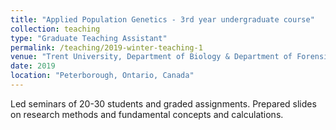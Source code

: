 ```yaml
---
title: "Applied Population Genetics - 3rd year undergraduate course"
collection: teaching
type: "Graduate Teaching Assistant"
permalink: /teaching/2019-winter-teaching-1
venue: "Trent University, Department of Biology & Department of Forensic Science"
date: 2019
location: "Peterborough, Ontario, Canada"
---
```


Led seminars of 20-30 students and graded assignments. Prepared slides on research methods and fundamental concepts and calculations.

